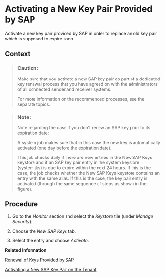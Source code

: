 <!-- loio383be7ad9c8840e38facf9323619907b -->

# Activating a New Key Pair Provided by SAP

Activate a new key pair provided by SAP in order to replace an old key pair which is supposed to expire soon.



## Context

> ### Caution:  
> Make sure that you activate a new SAP key pair as part of a dedicated key renewal process that you have agreed on with the administrators of all connected sender and receiver systems.
> 
> For more information on the recommended processes, see the separate topics.

> ### Note:  
> Note regarding the case if you don’t renew an SAP key prior to its expiration date:
> 
> A system job makes sure that in this case the new key is automatically activated \(one day before the expiration date\).
> 
> This job checks daily if there are new entries in the New SAP Keys keystore and if an SAP key pair entry in the system keystore \(system.jks\) is due to expire within the next 24 hours. If this is the case, the job checks whether the New SAP Keys keystore contains an entry with the same alias. If this is the case, the key pair entry is activated \(through the same sequence of steps as shown in the figure\).



## Procedure

1.  Go to the *Monitor* section and select the *Keystore* tile \(under *Manage Security*\).

2.  Choose the *New SAP Keys* tab.

3.  Select the entry and choose *Activate*.


**Related Information**  


[Renewal of Keys Provided by SAP](../40-RemoteSystems/renewal-of-keys-provided-by-sap-5db16f5.md "To enable secure communication between the tenant and connected remote systems, the system keystore deployed on the tenant must contain up-to-date keys owned by the tenant administrator and SAP.")

[Activating a New SAP Key Pair on the Tenant](../40-RemoteSystems/activating-a-new-sap-key-pair-on-the-tenant-ada2969.md "")

